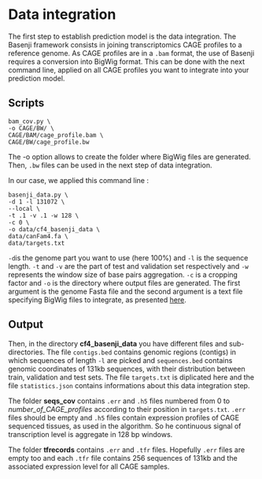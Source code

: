 # Data integration

The first step to establish prediction model is the data integration. The Basenji framework consists in joining transcriptomics CAGE profiles to a reference genome.
As CAGE profiles are in a `.bam` format, the use of Basenji requires a conversion into BigWig format. This can be done with the next command line, applied on all CAGE profiles you want to integrate into your prediction model.


## Scripts


```
bam_cov.py \
-o CAGE/BW/ \
CAGE/BAM/cage_profile.bam \
CAGE/BW/cage_profile.bw
```


The -o option allows to create the folder where BigWig files are generated. Then, `.bw` files can be used in the next step of data integration.



In our case, we applied this command line :

```shell
basenji_data.py \
-d 1 -l 131072 \ 
--local \
-t .1 -v .1 -w 128 \
-c 0 \
-o data/cf4_basenji_data \
data/canFam4.fa \
data/targets.txt
```

`-d`is the genome part you want to use (here 100%) and `-l` is the sequence length. `-t` and `-v` are the part of test and validation set respectively and `-w` represents the window size of base pairs aggregation. `-c` is a cropping factor and `-o` is the directory where output files are generated. The first argument is the genome Fasta file and the second argument is a text file specifying BigWig files to integrate, as presented [here](https://github.com/ckergal/BLIMP/blob/main/manuscript/input_data/models/cf4_targets.txt).


## Output

Then, in the directory **cf4_basenji_data** you have different files and sub-directories. The file `contigs.bed` contains genomic regions (contigs) in which sequences of length `-l` are picked and `sequences.bed` contains genomic coordinates of 131kb sequences, with their distribution between train, validation and test sets. The file `targets.txt` is diplicated here and the file `statistics.json` contains informations about this data integration step.


The folder **seqs_cov** contains `.err` and `.h5` files numbered from 0 to *number_of_CAGE_profiles* according to their position in `targets.txt`. `.err` files should be empty and `.h5` files contain expression profiles of CAGE sequenced tissues, as used in the algorithm. So he continuous signal of transcription level is aggregate in 128 bp windows.


The folder **tfrecords** contains `.err` and `.tfr` files. Hopefully `.err` files are empty too and each `.tfr` file contains 256 sequences of 131kb and the associated expression level for all CAGE samples.
